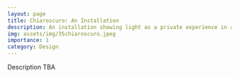 ```yaml
---
layout: page
title: Chiaroscuro: An Installation
description: An installation showing light as a private experience in a shared space and lorem ipsum dolor sit amet bla bla test test test test 
img: assets/img/35chiaroscuro.jpeg
importance: 1
category: Design
---
```


Description TBA




